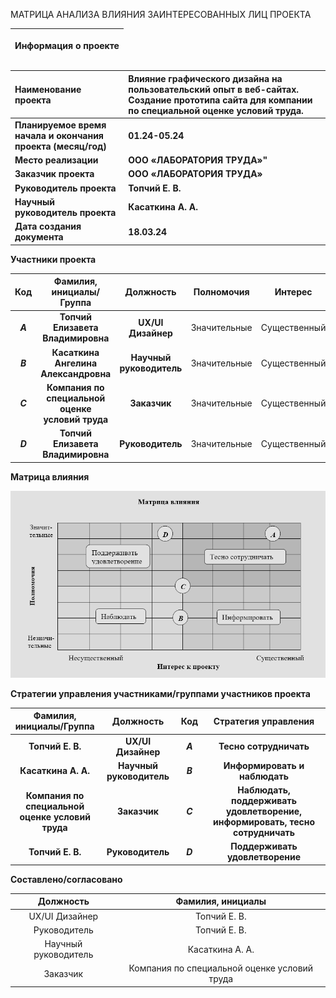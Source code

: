 МАТРИЦА АНАЛИЗА ВЛИЯНИЯ ЗАИНТЕРЕСОВАННЫХ ЛИЦ ПРОЕКТА

|<p>**Информация о проекте**</p><p></p><p></p>|
| :-: |

|**Наименование проекта**|**Влияние графического дизайна на пользовательский опыт в веб-сайтах. Создание прототипа сайта для компании по специальной оценке условий труда.**|
| :- | :- |
|**Планируемое время начала и окончания проекта (месяц/год)**|**01.24-05.24**|
|**Место реализации**|**ООО «ЛАБОРАТОРИЯ ТРУДА»"**|
|**Заказчик проекта**|**ООО «ЛАБОРАТОРИЯ ТРУДА»**|
|**Руководитель проекта**|**Топчий Е. В.**|
|**Научный руководитель проекта** |**Касаткина А. А.**|
|**Дата создания документа**|**18.03.24**|




**Участники проекта**

|**Код**|**Фамилия, инициалы/Группа** |**Должность**|**Полномочия**|**Интерес**|
| :-: | :-: | :-: | - | - |
|***A***|**Топчий Елизавета Владимировна**|**UX/UI Дизайнер**|Значительные|Существенный|
|***B***|**Касаткина Ангелина Александровна**|**Научный руководитель**|Значительные|Существенный|
|***C***|**Компания по специальной оценке условий труда**|**Заказчик**|Значительные|Существенный|
|***D***|**Топчий Елизавета Владимировна**|**Руководитель**|Значительные|Существенный|
















**Матрица влияния**

![image](https://github.com/pavsasha/images/blob/main/315955671-2100d967-253a-4425-9d78-8758b70e7e06.png)




**Стратегии управления участниками/группами участников проекта**

|**Фамилия, инициалы/Группа** |**Должность**|**Код**|**Стратегия управления**|
| :-: | :-: | :-: | :-: |
|**Топчий Е. В.**|**UX/UI Дизайнер**|***A***|**Тесно сотрудничать**|
|**Касаткина А. А.** |**Научный руководитель**|***B***|**Информировать и наблюдать**|
|**Компания по специальной оценке условий труда** |**Заказчик**|***С***|**Наблюдать, поддерживать удовлетворение, информировать, тесно сотрудничать**|
|**Топчий Е. В.**|**Руководитель**|***D***|**Поддерживать удовлетворение**|

**Составлено/согласовано**

|**Должность**|**Фамилия, инициалы**|
| :-: | :-: | 
|UX/UI Дизайнер|Топчий Е. В.|
|Руководитель|Топчий Е. В.|
|Научный руководитель|Касаткина А. А.|
|Заказчик|Компания по специальной оценке условий труда|
